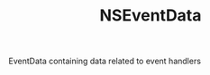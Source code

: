 ﻿---
uid: crmscript_ref_NSEventData
title: NSEventData
intellisense: Void.NSEventData
keywords: NSEventData
so.topic: reference
---

EventData containing data related to event handlers
